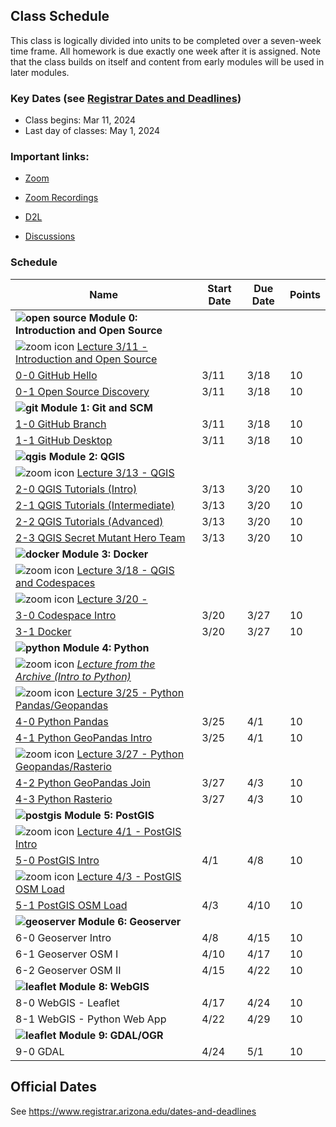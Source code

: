 
## Class Schedule

This class is logically divided into units to be completed over a seven-week time frame. All homework is due exactly one week after it is assigned. Note that the class builds on itself and content from early modules will be used in later modules.

### Key Dates (see [Registrar Dates and Deadlines](https://registrar.arizona.edu/dates-and-deadlines))
- Class begins: Mar 11, 2024
- Last day of classes:  May 1, 2024

### Important links:

- [Zoom](https://arizona.zoom.us/j/83740442775)
- [Zoom Recordings](https://arizona.hosted.panopto.com/Panopto/Pages/Sessions/List.aspx?folderID=97ef9efa-336a-4834-9815-b129011280c2)

- [D2L](https://d2l.arizona.edu/d2l/home/1435548)
- [Discussions](https://github.com/ua-gist604b-s24/syllabus/discussions)

### Schedule

|  **Name** | **Start Date** | **Due Date** | **Points** |
| --- | --- | --- | ---  |
|  **![open source](./media/open-source-32.png) Module 0: Introduction and Open Source** |  |  |  |
| ![zoom icon](media/play-icon.png) [Lecture 3/11 - Introduction and Open Source](https://arizona.hosted.panopto.com/Panopto/Pages/Viewer.aspx?id=48b2dba2-78d2-4d58-83af-b131004c4ed2) | | | |
|  [0-0 GitHub Hello](https://classroom.github.com/a/8FVZrdks) | 3/11 | 3/18 | 10 |
|  [0-1 Open Source Discovery](https://classroom.github.com/a/LuNel1UU) | 3/11 | 3/18 | 10 |
|  **![git](./media/git-32.png) Module 1: Git and SCM** |  |  |  |
|  [1-0 GitHub Branch](https://classroom.github.com/a/J2H9HitQ) | 3/11 | 3/18 | 10 |
|  [1-1 GitHub Desktop](https://classroom.github.com/a/Q-dRA1rw) | 3/11 | 3/18 | 10 |
|  **![qgis](./media/qgis-32.png) Module 2: QGIS** |  |  |  | 
| ![zoom icon](media/play-icon.png) [Lecture 3/13 - QGIS](https://arizona.hosted.panopto.com/Panopto/Pages/Viewer.aspx?id=323bb383-f382-49be-86e8-b133004aac39) | | | |
|  [2-0 QGIS Tutorials (Intro)](https://classroom.github.com/a/wnoHjLNU) | 3/13 | 3/20 | 10 |
|  [2-1 QGIS Tutorials (Intermediate)](https://classroom.github.com/a/Ea3_aeAA) | 3/13 | 3/20 | 10 |
|  [2-2 QGIS Tutorials (Advanced)](https://classroom.github.com/a/_7rhW51U) | 3/13 | 3/20 | 10 |
|  [2-3 QGIS Secret Mutant Hero Team](https://classroom.github.com/a/-FWbMNKS) | 3/13 | 3/20 | 10 |
|  **![docker](./media/docker-32.png) Module 3: Docker** |  |  |  |
| ![zoom icon](media/play-icon.png) [Lecture 3/18 - QGIS and Codespaces](https://arizona.hosted.panopto.com/Panopto/Pages/Viewer.aspx?id=8466eb30-d81c-4606-9cbc-b138003b0d43) | | | |
| ![zoom icon](media/play-icon.png) [Lecture 3/20 - ](https://arizona.hosted.panopto.com/Panopto/Pages/Viewer.aspx?id=96435969-95ae-43d3-8dc9-b13a00444e9c)
|  [3-0 Codespace Intro](https://classroom.github.com/a/OOdam6WB) | 3/20 | 3/27 | 10 |
|  [3-1 Docker](https://classroom.github.com/a/xt-dtgnf) | 3/20 | 3/27 | 10 |
|  **![python](./media/python-32.png) Module 4: Python** |  |  |  |
|  ![zoom icon](media/play-icon.png) [_Lecture from the Archive (Intro to Python)_](https://arizona.hosted.panopto.com/Panopto/Pages/Viewer.aspx?id=83304fba-424f-430f-87e1-adcc00448e6e) |  |  |  |
| ![zoom icon](media/play-icon.png) [Lecture 3/25 - Python Pandas/Geopandas](https://arizona.hosted.panopto.com/Panopto/Pages/Viewer.aspx?id=d859f6bc-86a4-4b3f-93ec-b13f00473332) |  |  |  |
|  [4-0 Python Pandas](https://classroom.github.com/a/tNcizRL5) | 3/25 | 4/1 | 10 |
|  [4-1 Python GeoPandas Intro](https://classroom.github.com/a/8kvbftOH) | 3/25 | 4/1 | 10 |
| ![zoom icon](media/play-icon.png) [Lecture 3/27 - Python Geopandas/Rasterio](https://arizona.hosted.panopto.com/Panopto/Pages/Viewer.aspx?id=5cf80246-be49-49bd-a59c-b14100545bf9)
|  [4-2 Python GeoPandas Join](https://classroom.github.com/a/NWptj9Gq) | 3/27 | 4/3 | 10 |
|  [4-3 Python Rasterio](https://classroom.github.com/a/KhowS9ih)| 3/27 | 4/3 | 10 |
|  **![postgis](./media/postgis-32.png) Module 5: PostGIS** |  |  |  |
| ![zoom icon](media/play-icon.png) [Lecture 4/1 - PostGIS Intro](https://arizona.hosted.panopto.com/Panopto/Pages/Viewer.aspx?id=4a118600-8af7-42c7-b71b-b146003ccf6d)
|  [5-0 PostGIS Intro](https://classroom.github.com/a/s_w7QcCS) | 4/1 | 4/8 | 10 |
| ![zoom icon](media/play-icon.png) [Lecture 4/3 - PostGIS OSM Load](https://arizona.hosted.panopto.com/Panopto/Pages/Viewer.aspx?id=a4e06652-3842-48fe-a758-b148005a79cb)
|  [5-1 PostGIS OSM Load](https://classroom.github.com/a/HcAg11dl) | 4/3 | 4/10 | 10 |
|  **![geoserver](./media/geoserver-32.png) Module 6: Geoserver** |  |  |  |
|  6-0 Geoserver Intro | 4/8 | 4/15 | 10 |
|  6-1 Geoserver OSM I | 4/10 | 4/17 | 10 |
|  6-2 Geoserver OSM II | 4/15 | 4/22 | 10 |
|  **![leaflet](./media/leaflet-32.png) Module 8: WebGIS** |  |  |  |
|  8-0 WebGIS - Leaflet | 4/17 | 4/24 | 10 |
|  8-1 WebGIS - Python Web App | 4/22| 4/29 | 10 |
|  **![leaflet](./media/gdal-32.png) Module 9: GDAL/OGR** |  |  |  |
|  9-0 GDAL | 4/24 | 5/1 | 10 |

## Official Dates
See https://www.registrar.arizona.edu/dates-and-deadlines

